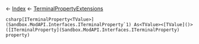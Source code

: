 ← [Index](Api-Index) ← [TerminalPropertyExtensions](Sandbox.ModAPI.Interfaces.TerminalPropertyExtensions)

```csharp[ITerminalProperty<TValue>](Sandbox.ModAPI.Interfaces.ITerminalProperty`1) As<TValue><[TValue]()>([ITerminalProperty](Sandbox.ModAPI.Interfaces.ITerminalProperty) property)```